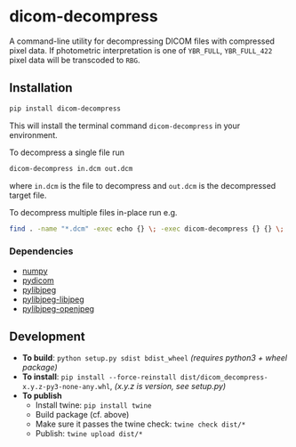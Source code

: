 # dicom-decompress

A command-line utility for decompressing DICOM files with compressed pixel data. If photometric interpretation is one of
`YBR_FULL`, `YBR_FULL_422` pixel data will be transcoded to `RBG`.


## Installation

```bash
pip install dicom-decompress
```

This will install the terminal command `dicom-decompress` in your environment.

To decompress a single file run

```bash
dicom-decompress in.dcm out.dcm
```

where `in.dcm` is the file to decompress and `out.dcm` is the decompressed target file.

To decompress multiple files in-place run e.g.

```bash
find . -name "*.dcm" -exec echo {} \; -exec dicom-decompress {} {} \;
```

### Dependencies

* [numpy](https://pypi.org/project/numpy/)
* [pydicom](https://pypi.org/project/pydicom/)
* [pylibjpeg](https://pypi.org/project/pylibjpeg/)
* [pylibjpeg-libjpeg](https://pypi.org/project/pylibjpeg-libjpeg/)
* [pylibjpeg-openjpeg](https://pypi.org/project/pylibjpeg-openjpeg/)

## Development

* **To build**: `python setup.py sdist bdist_wheel` *(requires python3 + wheel package)*
* **To install**: `pip install --force-reinstall dist/dicom_decompress-x.y.z-py3-none-any.whl`, *(x.y.z is version, see
  setup.py)*
* **To publish**
  * Install twine: `pip install twine`
  * Build package (cf. above)
  * Make sure it passes the twine check: `twine check dist/*`
  * Publish: `twine upload dist/*`
